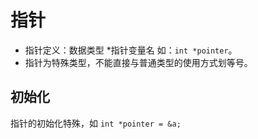 # 指针
- 指针定义：数据类型 *指针变量名 如：`int *pointer`。
- 指针为特殊类型，不能直接与普通类型的使用方式划等号。

## 初始化
指针的初始化特殊，如
`int *pointer = &a;`
```

```